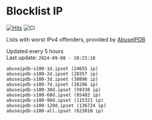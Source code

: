 # Blocklist IP

[![Hits](https://hits.seeyoufarm.com/api/count/incr/badge.svg?url=https%3A%2F%2Fgithub.com%2Fborestad%2Fblocklist-ip%2F&count_bg=%2379C83D&title_bg=%23555555&icon=&icon_color=%23E7E7E7&title=hits&edge_flat=false)](https://hits.seeyoufarm.com)  ![CI](https://img.shields.io/github/workflow/status/borestad/blocklist-ip/CI?style=flat-square)

Lists with worst IPv4 offenders, provided by [AbuseIPDB](https://www.abuseipdb.com/)

<!-- FOOTER-PLACEHOLDER -->
Updated every 5 hours<br>
Last update: `2024-09-08 - 10:23:18`
```
abuseipdb-s100-1d.ipset (24655 ip)
abuseipdb-s100-2d.ipset (28357 ip)
abuseipdb-s100-3d.ipset (30896 ip)
abuseipdb-s100-7d.ipset (38286 ip)
abuseipdb-s100-30d.ipset (59338 ip)
abuseipdb-s100-60d.ipset (85402 ip)
abuseipdb-s100-90d.ipset (115321 ip)
abuseipdb-s100-120d.ipset (136724 ip)
abuseipdb-s100-all.ipset (623810 ip)
```
